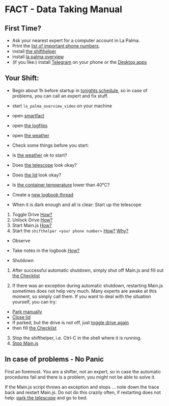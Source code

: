 # FACT - Data Taking Manual

## First Time? 
 * Ask your nearest expert for a computer account in La Palma.
 * Print the [list of important phone numbers](https://trac.fact-project.org/wiki/Protected/ContactInfo).
 * install [the shifthelper](https://github.com/fact-project/shifthelper/)
 * install [la palma overview](https://github.com/fact-project/la_palma_overview)
 * (if you like:) install [Telegram](https://telegram.org/) on your phone or the [Desktop apps](https://telegram.org/apps)

## Your Shift:

 * Begin about 1h before startup in [tonights schedule](https://www.fact-project.org/schedule/), so in case of problems, you can call an expert and fix stuff.
  * start `la_palma_overview_video` on your machine
  * open [smartfact](https://www.fact-project.org/smartfact)
  * open [the logfiles](http://www.fact-project.org/showlog)
  * open [the weather](http://www.magic.iac.es/site/weather/index.html)
 * Check some things before you start:
  * Is [the weather](http://www.magic.iac.es/site/weather/index.html) ok to start?
  * Does [the telescope](http://fact-project.org/cam/index.php) look okay?
  * Does [the lid](http://fact-project.org/cam/lidcam.php) look okay?
  * Is [the container temperature](http://fact-project.org/smartfact/index.html?sound#temperature) lower than 40°C?
 * Create a [new logbook thread](https://www.fact-project.org/logbook/newthread.php?fid=2)

 * When it is dark enough and all is clear: Start up the telescope
  1. Toggle Drive   [How?](http://fact-project.org/smartfact/index.html?#control-drive)
  2. Unlock Drive   [How?](http://fact-project.org/smartfact/index.html?#control-drive)
  3. Start Main.js   [How?](http://fact-project.org/smartfact/index.html?#control-main)
  4. Start the `shifthelper <your phone number>` [How?](https://github.com/fact-project/shifthelper/#use) [Why?](https://github.com/404)
 
 * Observe
  * Take notes in the logbook [How?](https://github.com/404) 
 
 * Shutdown

  1. After successful automatic shutdown, simply shut off Main.js and fill out [the Checklist](http://fact-project.org/Checklist/)

  2. If there was an exception during automatic shutdown, restarting Main.js sometimes does not help very much. Many experts are awake at this moment, so simply call them. If you want to deal with the situation yourself, you can try:

   * [Park manually](ManualIntervention.md#parking-the-telescope)
   * [Close lid](ManualIntervention.md#closing-the-lid)
   * If parked, but the drive is not off, just [toggle drive again](http://fact-project.org/smartfact/index.html?#control-drive)
   * then fill [the Checklist](http://fact-project.org/Checklist/)

  3. Stop the shifthelper, i.e. Ctrl-C in the shell where it is running.
  4. [Stop Main.js](ManualIntervention.md#stop-any-running-script)

 
## In case of problems - No Panic

 First an foremost. You are a shifter, not an expert, so in case the automatic procedures fail
 and there is a problem, you might not be able to solve it.

 If the Main.js script throws an exception and stops ... note down the trace back and restart Main.js. Do not do this crazily often, if restarting does not help: [park the telescope](ManualIntervention.md) and go to bed.
